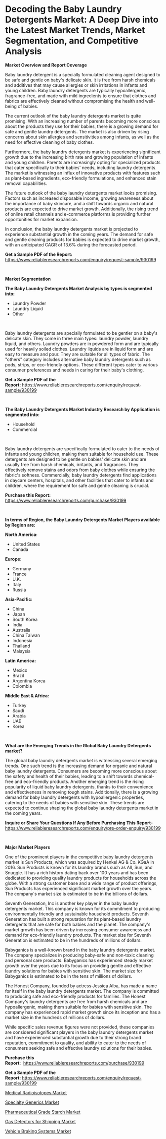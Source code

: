 <p><h1>Decoding the Baby Laundry Detergents Market: A Deep Dive into the Latest Market Trends, Market Segmentation, and Competitive Analysis</h1></p><p><strong>Market Overview and Report Coverage</strong></p>
<p><p>Baby laundry detergent is a specially formulated cleaning agent designed to be safe and gentle on baby's delicate skin. It is free from harsh chemicals and additives that may cause allergies or skin irritations in infants and young children. Baby laundry detergents are typically hypoallergenic, fragrance-free, and made with mild ingredients to ensure that clothes and fabrics are effectively cleaned without compromising the health and well-being of babies.</p><p>The current outlook of the baby laundry detergents market is quite promising. With an increasing number of parents becoming more conscious about the products they use for their babies, there is a growing demand for safe and gentle laundry detergents. The market is also driven by rising concerns about skin allergies and sensitivities among infants, as well as the need for effective cleaning of baby clothes.</p><p>Furthermore, the baby laundry detergents market is experiencing significant growth due to the increasing birth rate and growing population of infants and young children. Parents are increasingly opting for specialized products that cater specifically to their babies' needs, including laundry detergents. The market is witnessing an influx of innovative products with features such as plant-based ingredients, eco-friendly formulations, and enhanced stain removal capabilities.</p><p>The future outlook of the baby laundry detergents market looks promising. Factors such as increased disposable income, growing awareness about the importance of baby skincare, and a shift towards organic and natural products are expected to drive market growth. Additionally, the rising trend of online retail channels and e-commerce platforms is providing further opportunities for market expansion.</p><p>In conclusion, the baby laundry detergents market is projected to experience substantial growth in the coming years. The demand for safe and gentle cleaning products for babies is expected to drive market growth, with an anticipated CAGR of 13.6% during the forecasted period.</p></p>
<p><strong>Get a Sample PDF of the Report:</strong> <a href="https://www.reliableresearchreports.com/enquiry/request-sample/930199">https://www.reliableresearchreports.com/enquiry/request-sample/930199</a></p>
<p>&nbsp;</p>
<p><strong>Market Segmentation</strong></p>
<p><strong>The Baby Laundry Detergents Market Analysis by types is segmented into:</strong></p>
<p><ul><li>Laundry Powder</li><li>Laundry Liquid</li><li>Other</li></ul></p>
<p>&nbsp;</p>
<p><p>Baby laundry detergents are specially formulated to be gentler on a baby's delicate skin. They come in three main types: laundry powder, laundry liquid, and others. Laundry powders are in powdered form and are typically used for heavily soiled clothes. Laundry liquids are in liquid form and are easy to measure and pour. They are suitable for all types of fabric. The "others" category includes alternative baby laundry detergents such as pods, strips, or eco-friendly options. These different types cater to various consumer preferences and needs in caring for their baby's clothing.</p></p>
<p><strong>Get a Sample PDF of the Report:</strong>&nbsp;<a href="https://www.reliableresearchreports.com/enquiry/request-sample/930199">https://www.reliableresearchreports.com/enquiry/request-sample/930199</a></p>
<p>&nbsp;</p>
<p><strong>The Baby Laundry Detergents Market Industry Research by Application is segmented into:</strong></p>
<p><ul><li>Household</li><li>Commercial</li></ul></p>
<p>&nbsp;</p>
<p><p>Baby laundry detergents are specifically formulated to cater to the needs of infants and young children, making them suitable for household use. These detergents are designed to be gentle on babies' delicate skin and are usually free from harsh chemicals, irritants, and fragrances. They effectively remove stains and odors from baby clothes while ensuring the fabric's softness. Commercially, baby laundry detergents find applications in daycare centers, hospitals, and other facilities that cater to infants and children, where the requirement for safe and gentle cleaning is crucial.</p></p>
<p><strong>Purchase this Report:</strong>&nbsp; <a href="https://www.reliableresearchreports.com/purchase/930199">https://www.reliableresearchreports.com/purchase/930199</a></p>
<p>&nbsp;</p>
<p><strong>In terms of Region, the Baby Laundry Detergents Market Players available by Region are:</strong></p>
<p>
    <p> <strong> North America: </strong>
        <ul>
            <li>United States</li>
            <li>Canada</li>
        </ul>
        </p> 
    <p> <strong> Europe: </strong>
        <ul>
            <li>Germany</li>
            <li>France</li>
            <li>U.K.</li>
            <li>Italy</li>
            <li>Russia</li>
        </ul>
        </p> 
    <p> <strong> Asia-Pacific: </strong>
        <ul>
            <li>China</li>
            <li>Japan</li>
            <li>South Korea</li>
            <li>India</li>
            <li>Australia</li>
            <li>China Taiwan</li>
            <li>Indonesia</li>
            <li>Thailand</li>
            <li>Malaysia</li>
        </ul>
        </p> 
    <p> <strong> Latin America: </strong>
        <ul>
            <li>Mexico</li>
            <li>Brazil</li>
            <li>Argentina Korea</li>
            <li>Colombia</li>
        </ul>
        </p> 
    <p> <strong> Middle East & Africa: </strong>
        <ul>
            <li>Turkey</li>
            <li>Saudi</li>
            <li>Arabia</li>
            <li>UAE</li>
            <li>Korea</li>
        </ul>
    </p>
    </p>
<p>&nbsp;</p>
<p><strong>What are the Emerging Trends in the Global Baby Laundry Detergents market?</strong></p>
<p><p>The global baby laundry detergents market is witnessing several emerging trends. One such trend is the increasing demand for organic and natural baby laundry detergents. Consumers are becoming more conscious about the safety and health of their babies, leading to a shift towards chemical-free and eco-friendly products. Another emerging trend is the rising popularity of liquid baby laundry detergents, thanks to their convenience and effectiveness in removing tough stains. Additionally, there is a growing demand for baby laundry detergents with hypoallergenic properties, catering to the needs of babies with sensitive skin. These trends are expected to continue shaping the global baby laundry detergents market in the coming years.</p></p>
<p><strong>Inquire or Share Your Questions If Any Before Purchasing This Report</strong>- <a href="https://www.reliableresearchreports.com/enquiry/pre-order-enquiry/930199">https://www.reliableresearchreports.com/enquiry/pre-order-enquiry/930199</a></p>
<p>&nbsp;</p>
<p><strong>Major Market Players</strong></p>
<p><p>One of the prominent players in the competitive baby laundry detergents market is Sun Products, which was acquired by Henkel AG & Co. KGaA in 2016. Sun Products is known for its laundry brands such as All, Sun, and Snuggle. It has a rich history dating back over 100 years and has been dedicated to providing quality laundry products for households across the globe. With a strong customer base and a wide range of product offerings, Sun Products has experienced significant market growth over the years. The company's market size is estimated to be in the billions of dollars.</p><p>Seventh Generation, Inc is another key player in the baby laundry detergents market. This company is known for its commitment to producing environmentally friendly and sustainable household products. Seventh Generation has built a strong reputation for its plant-based laundry detergents that are safe for both babies and the planet. The company's market growth has been driven by increasing consumer awareness and demand for eco-friendly laundry products. The market size for Seventh Generation is estimated to be in the hundreds of millions of dollars.</p><p>Babyganics is a well-known brand in the baby laundry detergents market. The company specializes in producing baby-safe and non-toxic cleaning and personal care products. Babyganics has experienced steady market growth over the years due to its focus on providing gentle and effective laundry solutions for babies with sensitive skin. The market size for Babyganics is estimated to be in the tens of millions of dollars.</p><p>The Honest Company, founded by actress Jessica Alba, has made a name for itself in the baby laundry detergents market. The company is committed to producing safe and eco-friendly products for families. The Honest Company's laundry detergents are free from harsh chemicals and are hypoallergenic, making them suitable for babies with sensitive skin. The company has experienced rapid market growth since its inception and has a market size in the hundreds of millions of dollars.</p><p>While specific sales revenue figures were not provided, these companies are considered significant players in the baby laundry detergents market and have experienced substantial growth due to their strong brand reputation, commitment to quality, and ability to cater to the needs of consumers seeking safe and effective laundry solutions for their babies.</p></p>
<p><strong>Purchase this Report:</strong>&nbsp;&nbsp;<a href="https://www.reliableresearchreports.com/purchase/930199">https://www.reliableresearchreports.com/purchase/930199</a></p>
<p></p>
<p><strong>Get a Sample PDF of the Report:</strong>&nbsp;<a href="https://www.reliableresearchreports.com/enquiry/request-sample/930199">https://www.reliableresearchreports.com/enquiry/request-sample/930199</a></p>
<p><p><a href="https://www.reportprime.com/medical-radioisotopes-r11238">Medical Radioisotopes Market</a></p><p><a href="https://medium.com/@madelynyost/specialty-generics-market-size-growth-forecast-2023-2030-1fe7fd136532">Specialty Generics Market</a></p><p><a href="https://github.com/RoccoManning/Market-Research-Report-List-1/blob/main/pharmaceutical-grade-starch-market.md">Pharmaceutical Grade Starch Market</a></p><p><a href="https://issuu.com/reportprime-2/docs/gas-detectors-for-shipping-market-size-2030.pptx?fr=xKAE9_zU1NQ">Gas Detectors for Shipping Market</a></p><p><a href="https://www.linkedin.com/pulse/vehicle-braking-systems-market-insights-players-forecast-nkzle/">Vehicle Braking Systems Market</a></p></p>